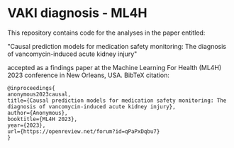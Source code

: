 # VAKI diagnosis - ML4H

This repository contains code for the analyses in the paper entitled:

"Causal prediction models for medication safety monitoring: The diagnosis of vancomycin-induced acute kidney injury"

accepted as a findings paper at the Machine Learning For Health (ML4H) 2023 conference in New Orleans, USA. BibTeX citation:

```
@inproceedings{
anonymous2023causal,
title={Causal prediction models for medication safety monitoring: The diagnosis of vancomycin-induced acute kidney injury},
author={Anonymous},
booktitle={ML4H 2023},
year={2023},
url={https://openreview.net/forum?id=qPaPxDqbu7}
}
```
